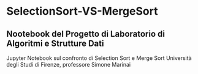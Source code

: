 # SelectionSort-VS-MergeSort
## Nootebook del Progetto di Laboratorio di Algoritmi e Strutture Dati
Jupyter Notebook sul confronto di Selection Sort e Merge Sort
Università degli Studi di Firenze, professore Simone Marinai







